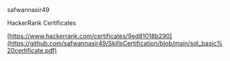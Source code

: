 safwannasir49


HackerRank Certificates

[https://www.hackerrank.com/certificates/9ed81018b290](https://github.com/safwannasir49/SkillsCertification/blob/main/sql_basic%20certificate.pdf)
